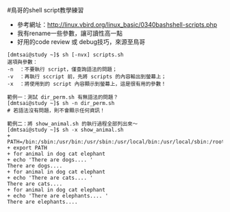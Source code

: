 #鳥哥的shell script教學練習
* 參考網址：http://linux.vbird.org/linux_basic/0340bashshell-scripts.php
* 我有rename一些參數，讓可讀性高一點
* 好用的code review 或 debug技巧，來源至鳥哥
```
[dmtsai@study ~]$ sh [-nvx] scripts.sh
選項與參數：
-n  ：不要執行 script，僅查詢語法的問題；
-v  ：再執行 sccript 前，先將 scripts 的內容輸出到螢幕上；
-x  ：將使用到的 script 內容顯示到螢幕上，這是很有用的參數！

範例一：測試 dir_perm.sh 有無語法的問題？
[dmtsai@study ~]$ sh -n dir_perm.sh 
# 若語法沒有問題，則不會顯示任何資訊！

範例二：將 show_animal.sh 的執行過程全部列出來～
[dmtsai@study ~]$ sh -x show_animal.sh 
+ PATH=/bin:/sbin:/usr/bin:/usr/sbin:/usr/local/bin:/usr/local/sbin:/root/bin
+ export PATH
+ for animal in dog cat elephant
+ echo 'There are dogs.... '
There are dogs....
+ for animal in dog cat elephant
+ echo 'There are cats.... '
There are cats....
+ for animal in dog cat elephant
+ echo 'There are elephants.... '
There are elephants....
``` 